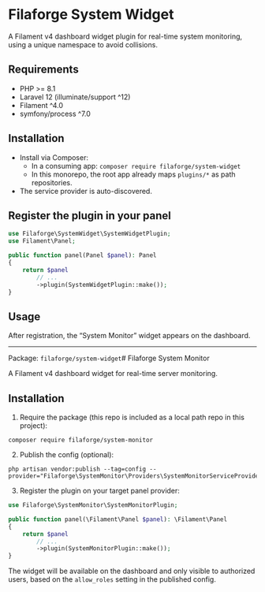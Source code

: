 # Filaforge System Widget

A Filament v4 dashboard widget plugin for real-time system monitoring, using a unique namespace to avoid collisions.

## Requirements
- PHP >= 8.1
- Laravel 12 (illuminate/support ^12)
- Filament ^4.0
- symfony/process ^7.0

## Installation
- Install via Composer:
  - In a consuming app: `composer require filaforge/system-widget`
  - In this monorepo, the root app already maps `plugins/*` as path repositories.
- The service provider is auto-discovered.

## Register the plugin in your panel
```php
use Filaforge\SystemWidget\SystemWidgetPlugin;
use Filament\Panel;

public function panel(Panel $panel): Panel
{
    return $panel
        // ...
        ->plugin(SystemWidgetPlugin::make());
}
```

## Usage
After registration, the “System Monitor” widget appears on the dashboard.

---
Package: `filaforge/system-widget`# Filaforge System Monitor

A Filament v4 dashboard widget for real-time server monitoring.

## Installation

1) Require the package (this repo is included as a local path repo in this project):

```
composer require filaforge/system-monitor
```

2) Publish the config (optional):

```
php artisan vendor:publish --tag=config --provider="Filaforge\SystemMonitor\Providers\SystemMonitorServiceProvider"
```

3) Register the plugin on your target panel provider:

```php
use Filaforge\SystemMonitor\SystemMonitorPlugin;

public function panel(\Filament\Panel $panel): \Filament\Panel
{
    return $panel
        // ...
        ->plugin(SystemMonitorPlugin::make());
}
```

The widget will be available on the dashboard and only visible to authorized users, based on the `allow_roles` setting in the published config.
